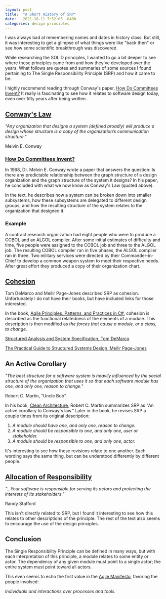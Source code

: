```yaml
---
layout: post
title:  "A Short History of SRP"
date:   2021-10-11 7:52:05 -0400
categories: design principles
---
```


I was always bad at remembering names and dates in history class. But still,
it was interesting to get a glimpse of what things were like "back then" or
see how some scientific breakthrough was discovered.

While researching the SOLID principles, I wanted to go a bit deeper to see 
where these principles came from and how they've developed over the years.
What follows are quotes and summaries of some sources I found pertaining to 
The Single Responsibility Principle (SRP) and how it came to be.

I highly recommend reading through Conway's paper,
[How Do Committees Invent?][committees-paper]
It really is fascinating to see how it relates to software design today, even
over fifty years after being written.

## [Conway's Law][conways-law]
_"Any organization that designs a system (defined broadly) will produce a design 
whose structure is a copy of the organization’s communication structure."_

Melvin E. Conway

### [How Do Committees Invent?][committees-paper]

In 1968, Dr. Melvin E. Conway wrote a paper that answers the question: Is 
there any predictable relationship between the graph structure of a design 
organization and the graph structure of the system it designs? In his paper, 
he concluded with what we now know as Conway's Law (quoted above).

In the text, he describes how a system can be broken down into smaller 
subsystems, how these subsystems are delegated to different design groups, and
how the resulting structure of the system relates to the organization that
designed it.

### Example
A contract research organization had eight people who were to produce a COBOL 
and an ALGOL compiler. After some initial estimates of difficulty and time, 
five people were assigned to the COBOL job and three to the ALGOL job. The 
resulting COBOL compiler ran in five phases, the ALGOL compiler ran in three.
Two military services were directed by their Commander-in-Chief to develop 
a common weapon system to meet their respective needs. After great effort 
they produced a copy of their organization chart.

## [Cohesion][cohesion-wiki]
Tom DeMarco and Meilir Page-Jones described SRP as cohesion. Unfortunately
I do not have their books, but have included links for those interested.

In the book, [Agile Principles, Patterns, and Practices in C#][agile-ppp], 
cohesion is described as the functional relatedness of the elements of a module.
This description is then modified as _the forces that cause a module, or a 
class, to change._

[Structured Analysis and System Specification, Tom DeMarco][structured-analysis]

[The Practical Guide to Structured Systems Design, Meilir Page-Jones][structured-systems]

## An Active Corollary

_"The best structure for a software system is heavily influenced by the social
structure of the organization that uses it so that each software module has one,
and only one, reason to change."_

Robert C. Martin, "Uncle Bob"

In his book, [Clean Architecture][clean-architecture], Robert C. Martin 
summarizes SRP as "An active corollary to Conway's law." Later in the book, 
he revises SRP a couple times from its original description:
1. _A module should have one, and only one, reason to change._
2. _A module should be responsible to one, and only one, user or stakeholder._
3. _A module should be responsible to one, and only one, actor._

It's interesting to see how these revisions relate to one another. Each wording
says the same thing, but can be understood differently by different people.

## [Allocation of Responsibility][allocation-of-responsibility]
_"...Your software is responsible for serving its actors and protecting the 
interests of its stakeholders."_

Randy Stafford

This isn't directly related to SRP, but I found it interesting to see how this
relates to other descriptions of the principle. The rest of the text also 
seems to encourage the use of the design principles.

## Conclusion

The Single Responsibility Principle can be defined in many ways, but with each 
interpretation of this principle, a module relates to some entity or actor. 
The dependency of any given module must point to a single actor; the entire 
system must point toward all actors.

This even seems to echo the first value in the 
[Agile Manifesto][agile-manifesto], favoring the people involved:

_Individuals and interactions over processes and tools._

[conways-law]: http://www.melconway.com/Home/Conways_Law.html
[committees-paper]: http://www.melconway.com/Home/pdf/committees.pdf
[cohesion-wiki]: https://en.wikipedia.org/wiki/Cohesion_(computer_science)
[structured-analysis]: https://www.amazon.com/Structured-Analysis-System-Specification-DeMarco/dp/0138543801
[structured-systems]: https://www.amazon.com/Practical-Structured-Systems-Computing-Page-Jones/dp/B00DO91IR8
[clean-architecture]: https://www.amazon.com/Clean-Architecture-Craftsmans-Software-Structure/dp/0134494164/ref=pd_lpo_3?pd_rd_i=0134494164&psc=1
[agile-ppp]: https://www.amazon.com/Agile-Principles-Patterns-Practices-C/dp/0131857258
[c2-srp]: https://wiki.c2.com/?SingleResponsibilityPrinciple
[allocation-of-responsibility]: http://wiki.c2.com/?AllocationOfResponsibility
[agile-manifesto]: https://agilemanifesto.org
